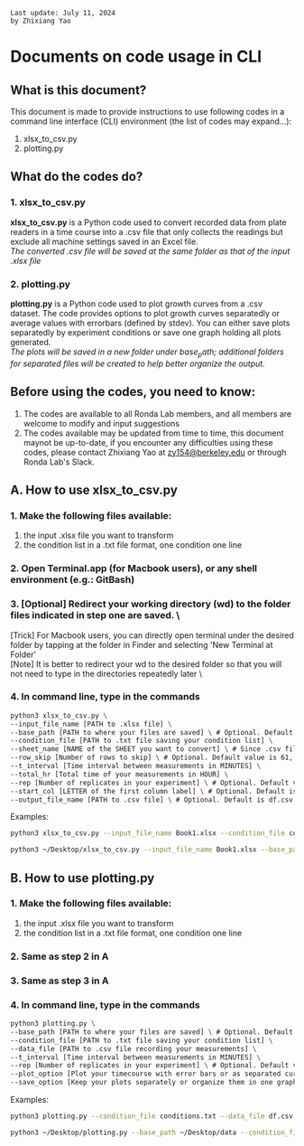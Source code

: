 ```
Last update: July 11, 2024
by Zhixiang Yao
```

# Documents on code usage in CLI

## What is this document?

This document is made to provide instructions to use following codes in a command line interface (CLI) environment (the list of codes may expand...):
1. xlsx_to_csv.py
2. plotting.py

## What do the codes do?

### 1. xlsx_to_csv.py
**xlsx_to_csv.py** is a Python code used to convert recorded data from plate readers in a time course into a .csv file that only collects the readings but exclude all machine settings saved in an Excel file. \
*The converted .csv file will be saved at the same folder as that of the input .xlsx file*

### 2. plotting.py
**plotting.py** is a Python code used to plot growth curves from a .csv dataset. The code provides options to plot growth curves separatedly or average values with errorbars (defined by stdev). You can either save plots separatedly by experiment conditions or save one graph holding all plots generated. \
*The plots will be saved in a new folder under $base_path$; additional folders for separated files will be created to help better organize the output.*

## Before using the codes, you need to know:
1. The codes are available to all Ronda Lab members, and all members are welcome to modify and input suggestions
2. The codes available may be updated from time to time, this document maynot be up-to-date, if you encounter any difficulties using these codes, please contact Zhixiang Yao at zy154@berkeley.edu or through Ronda Lab's Slack.

## A. How to use xlsx_to_csv.py

### 1. Make the following files available:
1) the input .xlsx file you want to transform
2) the condition list in a .txt file format, one condition one line

### 2. Open Terminal.app (for Macbook users), or any shell environment (e.g.: GitBash)

### 3. [Optional] Redirect your working directory (wd) to the folder files indicated in step one are saved. \
   [Trick] For Macbook users, you can directly open terminal under the desired folder by tapping at the folder in Finder and selecting 'New Terminal at Folder' \
   [Note] It is better to redirect your wd to the desired folder so that you will not need to type in the directories repeatedly later \

### 4. In command line, type in the commands

```bash
python3 xlsx_to_csv.py \
--input_file_name [PATH to .xlsx file] \
--base_path [PATH to where your files are saved] \ # Optional. Default is the current working directory of the Terminal
--condition_file [PATH to .txt file saving your condition list] \
--sheet_name [NAME of the SHEET you want to convert] \ # Since .csv file cannot have multiple sheets, this progarmme converts one sheet per run
--row_skip [Number of rows to skip] \ # Optional. Default value is 61, last row number before your data records start in .xlsx file.
--t_interval [Time interval between measurements in MINUTES] \
--total_hr [Total time of your measurements in HOUR] \
--rep [Number of replicates in your experiment] \ # Optional. Default value is 3.
--start_col [LETTER of the first column label] \ # Optional. Default is D.
--output_file_name [PATH to .csv file] \ # Optional. Default is df.csv under the base_path.
```

Examples:

```bash
python3 xlsx_to_csv.py --input_file_name Book1.xlsx --condition_file conditions.txt --sheet_name 'Plate 1 - Sheet1' --t_interval 15 --total_hr 30
```

```bash
python3 ~/Desktop/xlsx_to_csv.py --input_file_name Book1.xlsx --base_path ~/Desktop/data --condition_file conditions.txt --sheet_name 'Sheet1' -- row_skip 61 --t_interval 15 --total_hr 30 --rep 3 --start_col D --output_file_name df.csv
```

## B. How to use plotting.py

### 1. Make the following files available:
1) the input .xlsx file you want to transform
2) the condition list in a .txt file format, one condition one line

### 2. Same as step 2 in A

### 3. Same as step 3 in A

### 4. In command line, type in the commands

```bash
python3 plotting.py \
--base_path [PATH to where your files are saved] \ # Optional. Default is the current working directory of the Terminal
--condition_file [PATH to .txt file saving your condition list] \
--data_file [PATH to .csv file recording your measurements] \
--t_interval [Time interval between measurements in MINUTES] \ 
--rep [Number of replicates in your experiment] \ # Optional. Default value is 3.
--plot_option [Plot your timecourse with error bars or as separated curves] \ # Plot option: 'errorbar' or 'curves'
--save_option [Keep your plots separately or organize them in one graph (currently only available for 20 plots in 4 x 5 layout, still updating)]\ #Save option: 'separate' for multiple files by conditions or 'all' for all plots in one graph.
```

Examples:

```bash
python3 plotting.py --condition_file conditions.txt --data_file df.csv --time_interval 15 --plot_option curves --save_option all
```

```bash
python3 ~/Desktop/plotting.py --base_path ~/Desktop/data --condition_file conditions.txt --data_file df.csv --time_interval 15 --rep 3 --plot_option curves --save_option all
```

